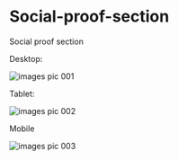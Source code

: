 # Social-proof-section
Social proof section

Desktop:

![images pic 001](https://github.com/diegolazarocs/Social-proof-section/assets/111025421/04501a5b-1410-4d24-b993-a9cab8c97108)

Tablet:

![images pic 002](https://github.com/diegolazarocs/Social-proof-section/assets/111025421/eacd9fe4-c4b4-4b39-a967-c613d9e9cc99)

Mobile

![images pic 003](https://github.com/diegolazarocs/Social-proof-section/assets/111025421/566dba50-b07e-400a-a2f5-0303b4704314)


